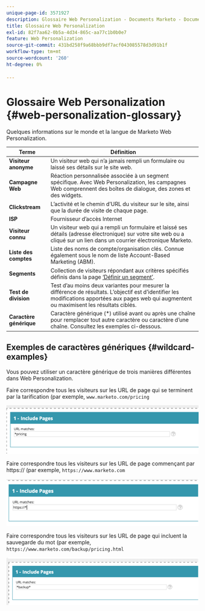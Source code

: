 ```yaml
---
unique-page-id: 3571927
description: Glossaire Web Personalization - Documents Marketo - Documentation du produit
title: Glossaire Web Personalization
exl-id: 82f7aa62-0b5a-4d34-865c-aa77c1b0b0e7
feature: Web Personalization
source-git-commit: 431bd258f9a68bbb9df7acf043085578d3d91b1f
workflow-type: tm+mt
source-wordcount: '260'
ht-degree: 0%

---
```


# Glossaire Web Personalization {#web-personalization-glossary}

Quelques informations sur le monde et la langue de Marketo Web Personalization.

| Terme | Définition |
|---|---|
| **Visiteur anonyme** | Un visiteur web qui n’a jamais rempli un formulaire ou laissé ses détails sur le site web. |
| **Campagne Web** | Réaction personnalisée associée à un segment spécifique. Avec Web Personalization, les campagnes Web comprennent des boîtes de dialogue, des zones et des widgets. |
| **Clickstream** | L’activité et le chemin d’URL du visiteur sur le site, ainsi que la durée de visite de chaque page. |
| **ISP** | Fournisseur d’accès Internet |
| **Visiteur connu** | Un visiteur web qui a rempli un formulaire et laissé ses détails (adresse électronique) sur votre site web ou a cliqué sur un lien dans un courrier électronique Marketo. |
| **Liste des comptes** | Liste des noms de compte/organisation clés. Connue également sous le nom de liste Account-Based Marketing (ABM). |
| **Segments** | Collection de visiteurs répondant aux critères spécifiés définis dans la page [ ‘Définir un segment’](/help/marketo/product-docs/web-personalization/using-web-segments/web-segments.md). |
| **Test de division** | Test d’au moins deux variantes pour mesurer la différence de résultats. L’objectif est d’identifier les modifications apportées aux pages web qui augmentent ou maximisent les résultats ciblés. |
| **Caractère générique** | Caractère générique (&#42;) utilisé avant ou après une chaîne pour remplacer tout autre caractère ou caractère d’une chaîne. Consultez les exemples ci-dessous. |

## Exemples de caractères génériques {#wildcard-examples}

Vous pouvez utiliser un caractère générique de trois manières différentes dans Web Personalization.

Faire correspondre tous les visiteurs sur les URL de page qui se terminent par la tarification (par exemple, `www.marketo.com/pricing`

![](assets/wildcard-example-1.png)

Faire correspondre tous les visiteurs sur les URL de page commençant par https:// (par exemple, `https://www.marketo.com`

![](assets/wildcard-example-2.png)

Faire correspondre tous les visiteurs sur les URL de page qui incluent la sauvegarde du mot (par exemple, `https://www.marketo.com/backup/pricing.html`

![](assets/wildcard-example-3.png)
